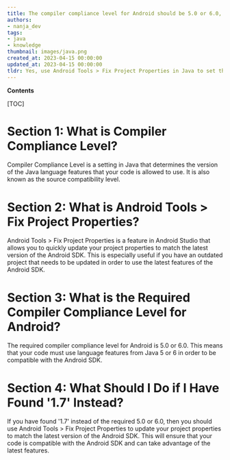 ```yaml
---
title: The compiler compliance level for Android should be 5.0 or 6.0, but '1.7' was found instead. please use the Android tools > fix project properties feature to update the compiler compliance level
authors:
- nanja_dev
tags:
- java
- knowledge
thumbnail: images/java.png
created_at: 2023-04-15 00:00:00
updated_at: 2023-04-15 00:00:00
tldr: Yes, use Android Tools > Fix Project Properties in Java to set the compiler compliance level to 5.0 or 6.0.
---
```


**Contents**

[TOC]

# Section 1: What is Compiler Compliance Level?
Compiler Compliance Level is a setting in Java that determines the version of the Java language features that your code is allowed to use. It is also known as the source compatibility level.

# Section 2: What is Android Tools > Fix Project Properties?
Android Tools > Fix Project Properties is a feature in Android Studio that allows you to quickly update your project properties to match the latest version of the Android SDK. This is especially useful if you have an outdated project that needs to be updated in order to use the latest features of the Android SDK.

# Section 3: What is the Required Compiler Compliance Level for Android?
The required compiler compliance level for Android is 5.0 or 6.0. This means that your code must use language features from Java 5 or 6 in order to be compatible with the Android SDK.

# Section 4: What Should I Do if I Have Found '1.7' Instead?
If you have found '1.7' instead of the required 5.0 or 6.0, then you should use Android Tools > Fix Project Properties to update your project properties to match the latest version of the Android SDK. This will ensure that your code is compatible with the Android SDK and can take advantage of the latest features.
